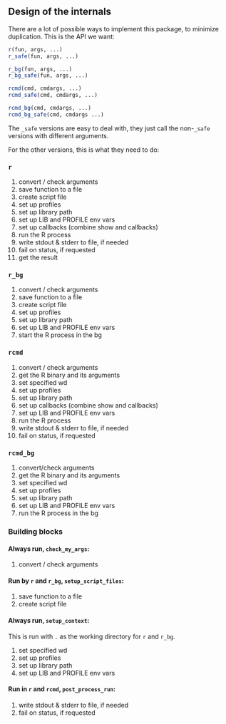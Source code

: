 

## Design of the internals

There are a lot of possible ways to implement this package, to minimize
duplication. This is the API we want:

```r
r(fun, args, ...)
r_safe(fun, args, ...)

r_bg(fun, args, ...)
r_bg_safe(fun, args, ...)

rcmd(cmd, cmdargs, ...)
rcmd_safe(cmd, cmdargs, ...)

rcmd_bg(cmd, cmdargs, ...)
rcmd_bg_safe(cmd, cmdargs ...)
```

The `_safe` versions are easy to deal with, they just call the non-`_safe`
versions with different arguments.

For the other versions, this is what they need to do:

### `r`

 1. convert / check arguments
 2. save function to a file
 3. create script file
 4. set up profiles
 5. set up library path
 6. set up LIB and PROFILE env vars
 7. set up callbacks (combine show and callbacks)
 8. run the R process
 9. write stdout & stderr to file, if needed
10. fail on status, if requested
11. get the result

### `r_bg`

 1. convert / check arguments
 2. save function to a file
 3. create script file
 4. set up profiles
 5. set up library path
 7. set up LIB and PROFILE env vars
 8. start the R process in the bg

### `rcmd`

 1. convert / check arguments
 2. get the R binary and its arguments
 3. set specified wd
 4. set up profiles
 5. set up library path
 6. set up callbacks (combine show and callbacks)
 7. set up LIB and PROFILE env vars
 8. run the R process
 9. write stdout & stderr to file, if needed
10. fail on status, if requested

### `rcmd_bg`

 1. convert/check arguments
 2. get the R binary and its arguments
 3. set specified wd
 4. set up profiles
 5. set up library path
 7. set up LIB and PROFILE env vars
 8. run the R process in the bg

### Building blocks

#### Always run, `check_my_args`:

1. convert / check arguments

#### Run by `r` and `r_bg`, `setup_script_files`:

1. save function to a file
2. create script file

#### Always run, `setup_context`:

This is run with `.` as the working directory for `r` and `r_bg`.

1. set specified wd
2. set up profiles
3. set up library path
4. set up LIB and PROFILE env vars

#### Run in `r` and `rcmd`, `post_process_run`:

1. write stdout & stderr to file, if needed
2. fail on status, if requested
